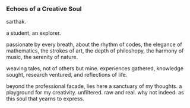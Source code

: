 ### Echoes of a Creative Soul

sarthak.

a student,
an explorer.

passionate by every breath,
about the rhythm of codes,
the elegance of mathematics,
the strokes of art,
the depth of philoshopy,
the harmony of music,
the serenity of nature.

weaving tales,
not of others but mine.
experiences gathered,
knowledge sought,
research ventured,
and reflections of life.

beyond the professional facade,
lies here a sanctuary of my thoughts.
a playground for my creativity.
unfiltered.
raw and real.
why not indeed.
as this soul that yearns to express.